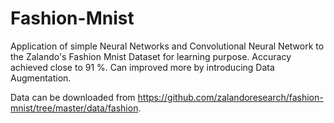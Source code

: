 # Fashion-Mnist
Application of simple Neural Networks and Convolutional Neural Network to the Zalando's Fashion Mnist Dataset for learning purpose. Accuracy achieved close to 91 %. Can improved more by introducing Data Augmentation.

Data can be downloaded from https://github.com/zalandoresearch/fashion-mnist/tree/master/data/fashion. 
